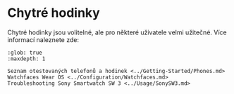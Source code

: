 # Chytré hodinky

Chytré hodinky jsou volitelné, ale pro některé uživatele velmi užitečné.
Více informací naleznete zde:

```{toctree}
:glob: true
:maxdepth: 1

Seznam otestovaných telefonů a hodinek <../Getting-Started/Phones.md>
Watchfaces Wear OS <../Configuration/Watchfaces.md>
Troubleshooting Sony Smartwatch SW 3 <../Usage/SonySW3.md>
```
